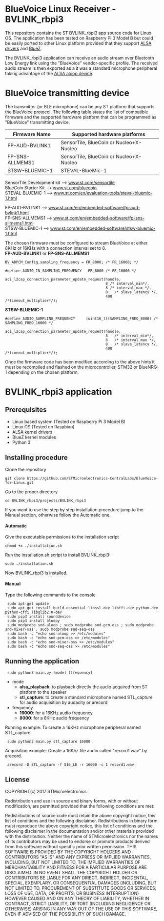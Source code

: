 # BlueVoice Linux Receiver - BVLINK_rbpi3

This repository contains the ST BVLINK_rbpi3 app source code for Linux OS. The application has been tested on Raspberry Pi 3 Model B but could be easily ported to other Linux platform provided that they support [ALSA drivers](https://www.alsa-project.org/main/index.php/Main_Page) and [BlueZ](www.bluez.org/).

The BVLINK_rbpi3 application can receive an audio stream over Bluetooth Low Energy link using the "BlueVoice" vendor-specific profile. The received audio stream is then exported as a it was a standard microphone peripheral taking advantage of the [ALSA aloop device](https://www.alsa-project.org/main/index.php/Matrix:Module-aloop).

# BlueVoice transmitting device
The transmitter (or BLE microphone) can be any ST platform that supports the BlueVoice protocol.
The following table states the list of compatible firmware and the supported hardware platform that can be programmed as "BlueVoice" transmitting device.

Firmware Name			|	Supported hardware platforms
----------------------- | -------------------------------------------------
FP-AUD-BVLINK1 			|	SensorTile, BlueCoin or Nucleo+X-Nucleo
FP-SNS-ALLMEMS1 		|	SensorTile, BlueCoin or Nucleo+X-Nucleo
STSW-BLUEMIC-1			|	STEVAL-BlueMic-1

SensorTile Development kit --> www.st.com/sensortile  
BlueCoin Starter Kit  --> www.st.com/bluecoin  
STEVAL-BLUEMIC-1    --> www.st.com/en/evaluation-tools/steval-bluemic-1.html  

FP-AUD-BVLINK1 		-->	www.st.com/en/embedded-software/fp-aud-bvlink1.html  
FP-SNS-ALLMEMS1 	--> www.st.com/en/embedded-software/fp-sns-allmems1.html  
STSW-BLUEMIC-1		--> www.st.com/en/embedded-software/stsw-bluemic-1.html  

The chosen firmware must be configured to stream BlueVoice at either 8KHz or 16KHz with a connection interval set to 8.  
__FP-AUD-BVLINK1__ or __FP-SNS-ALLMEMS1__  
```
BV_ADPCM_Config.sampling_frequency = FR_8000; /* FR_16000; */
```
```
#define AUDIO_IN_SAMPLING_FREQUENCY   FR_8000 /* FR_16000 */
```
```
aci_l2cap_connection_parameter_update_request(handle,
                                              8 /* interval_min*/,
                                              8 /* interval_max */,
                                              0   /* slave_latency */,
                                              400 /*timeout_multiplier*/);
```
__STSW-BLUEMIC-1__
```
#define AUDIO_SAMPLING_FREQUENCY     (uint16_t)(SAMPLING_FREQ_8000) /* SAMPLING_FREQ_16000 */ 
```
```
aci_l2cap_connection_parameter_update_request(handle,
                                              8   /* interval_min*/,
                                              8   /* interval_max */,
                                              0   /* slave_latency */,
                                              400 /*timeout_multiplier*/);
```
Once the firmware code has been modified according to the above hints it must be recompiled and flashed on the microcontroller, STM32 or BlueNRG-1 depending on the chosen platform.

# BVLINK_rbpi3 application
## Prerequisites

- Linux based system (Tested on Raspberry Pi 3 Model B)
- Linux OS (Tested on Raspbian)
- ALSA kernel drivers
- BlueZ kernel modules
- Python 3

## Installing procedure

Clone the repository
```
git clone https://github.com/STMicroelectronics-CentralLabs/BlueVoice-for-Linux.git
```
Go to the proper directory
```
cd BVLINK_rbpi3/projects/BVLINK_rbpi3
```
If you want to use the step by step installation procedure jump to the Manual section, otherwise follow the Automatic one.

#### Automatic
Give the executable permissions to the installation script
```
chmod +x ./installation.sh 
```
Run the installation.sh script to install BVLINK_rbpi3:
```
sudo ./installation.sh 
```
 Now BVLINK_rbpi3 is installed. 
#### Manual 
Type the following commands to the console
```
 sudo apt-get update
 sudo apt-get install build-essential libssl-dev libffi-dev python-dev python-cffi libglib2.0-dev
 sudo pip3 install sounddevice
 sudo pip3 install bluepy
 sudo modprobe snd-aloop ; sudo modprobe snd-pcm-oss ; sudo modprobe snd-mixer-oss ; sudo modprobe snd-seq-oss
 sudo bash -c "echo snd-aloop >> /etc/modules"
 sudo bash -c "echo snd-pcm-oss >> /etc/modules"
 sudo bash -c "echo snd-mixer-oss >> /etc/modules"
 sudo bash -c "echo snd-seq-oss >> /etc/modules"
```

## Running the application
```
 sudo python3 main.py [mode] [frequency]
```
- mode
    - __alsa_playback__: to playback directly the audio acquired from ST platform to the speaker
    - __stl_capture__: to create a standard microphone named STL_capture for audio acquisition by audacity or arecord
- frequency
    - __16000__: for a 16KHz audio frequency
    - __8000__: for a 8KHz audio frequency

Running example:
To create a 16KHz microphone peripheral named STL_capture.
```
 sudo python3 main.py stl_capture 16000
```

Acquisition example:
Create a 16Khz file audio called "record1.wav" by arecord.
```
 arecord -D STL_capture -f S16_LE -r 16000 -c 1 record1.wav
```

## License

COPYRIGHT(c) 2017 STMicroelectronics

Redistribution and use in source and binary forms, with or without modification, are permitted provided that the following conditions are met:

Redistributions of source code must retain the above copyright notice, this list of conditions and the following disclaimer.
Redistributions in binary form must reproduce the above copyright notice, this list of conditions and the following disclaimer in the documentation and/or other materials provided with the distribution.
Neither the name of STMicroelectronics nor the names of its contributors may be used to endorse or promote products derived from this software without specific prior written permission.
THIS SOFTWARE IS PROVIDED BY THE COPYRIGHT HOLDERS AND CONTRIBUTORS "AS IS" AND ANY EXPRESS OR IMPLIED WARRANTIES, INCLUDING, BUT NOT LIMITED TO, THE IMPLIED WARRANTIES OF MERCHANTABILITY AND FITNESS FOR A PARTICULAR PURPOSE ARE DISCLAIMED. IN NO EVENT SHALL THE COPYRIGHT HOLDER OR CONTRIBUTORS BE LIABLE FOR ANY DIRECT, INDIRECT, INCIDENTAL, SPECIAL, EXEMPLARY, OR CONSEQUENTIAL DAMAGES (INCLUDING, BUT NOT LIMITED TO, PROCUREMENT OF SUBSTITUTE GOODS OR SERVICES; LOSS OF USE, DATA, OR PROFITS; OR BUSINESS INTERRUPTION) HOWEVER CAUSED AND ON ANY THEORY OF LIABILITY, WHETHER IN CONTRACT, STRICT LIABILITY, OR TORT (INCLUDING NEGLIGENCE OR OTHERWISE) ARISING IN ANY WAY OUT OF THE USE OF THIS SOFTWARE, EVEN IF ADVISED OF THE POSSIBILITY OF SUCH DAMAGE.
